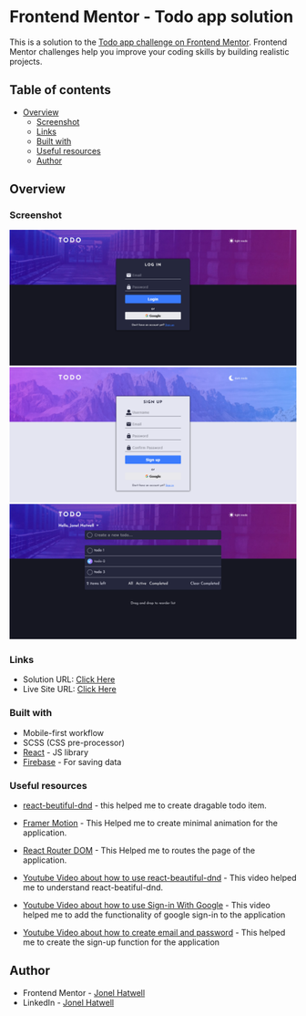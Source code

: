 # Frontend Mentor - Todo app solution

This is a solution to the [Todo app challenge on Frontend Mentor](https://www.frontendmentor.io/challenges/todo-app-Su1_KokOW). Frontend Mentor challenges help you improve your coding skills by building realistic projects.

## Table of contents

- [Overview](#overview)
  - [Screenshot](#screenshot)
  - [Links](#links)
  - [Built with](#built-with)
  - [Useful resources](#useful-resources)
  - [Author](#author)

## Overview

### Screenshot

![Login Page](./screenshots/Login-page.png)
![Sign-up Page](./screenshots/signup-page.png)
![Main Page](./screenshots/main-page.png)

### Links

- Solution URL: [Click Here](https://www.frontendmentor.io/solutions/fireabase-reactjs-sass-google-signin-30W3q1odhF)
- Live Site URL: [Click Here](https://todo-app-d8fd5.web.app/)

### Built with

- Mobile-first workflow
- SCSS (CSS pre-processor)
- [React](https://reactjs.org/) - JS library
- [Firebase](https://firebase.google.com/) - For saving data

### Useful resources

- [react-beutiful-dnd](https://github.com/atlassian/react-beautiful-dnd) - this helped me to create dragable todo item.

- [Framer Motion](https://www.framer.com/motion/) - This Helped me to create minimal animation for the application.

- [React Router DOM](https://v5.reactrouter.com/web/guides/quick-start) - This Helped me to routes the page of the application.

- [Youtube Video about how to use react-beautiful-dnd](https://www.youtube.com/watch?v=aYZRRyukuIw&t=60s) - This video helped me to understand react-beatiful-dnd.

- [Youtube Video about how to use Sign-in With Google](https://www.youtube.com/watch?v=cZAnibwI9u8&t=1457s) - This video helped me to add the functionality of google sign-in to the application

- [Youtube Video about how to create email and password](https://www.youtube.com/watch?v=x62aBvnRCKw&list=PLaPfwr_iF3CarlXMRMsgF6w4htzDg5tvh&index=2) - This helped me to create the sign-up function for the application

## Author

- Frontend Mentor - [Jonel Hatwell](https://www.frontendmentor.io/profile/hatwell-jonel)
- LinkedIn - [Jonel Hatwell](https://www.linkedin.com/in/jonel-hatwell/)
